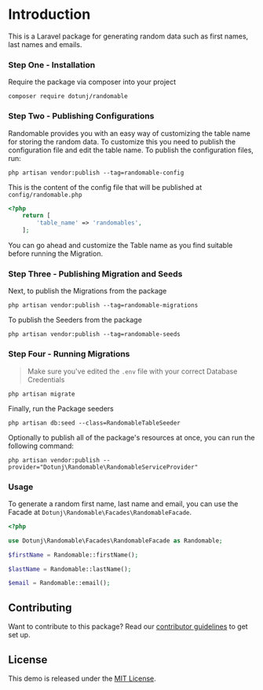 # Introduction
This is a Laravel package for generating random data such as first names, last names and emails. 

### Step One - Installation

Require the package via composer into your project

```shell
composer require dotunj/randomable
```

### Step Two - Publishing Configurations
Randomable provides you with an easy way of customizing the table name for storing the random data. To customize this you need to publish the 
configuration file and edit the table name. To publish the configuration files, run:

`php artisan vendor:publish --tag=randomable-config`

This is the content of the config file that will be published at `config/randomable.php`

```php
<?php
    return [
        'table_name' => 'randomables',
    ];
```
You can go ahead and customize the Table name as you find suitable before running the Migration.

### Step Three - Publishing Migration and Seeds

Next, to publish the Migrations from the package

```shell
php artisan vendor:publish --tag=randomable-migrations
```
To publish the Seeders from the package

```shell
php artisan vendor:publish --tag=randomable-seeds
```

### Step Four - Running Migrations

> Make sure you've edited the `.env` file with your correct Database Credentials

```shell
php artisan migrate
```

Finally, run the Package seeders

```shell
php artisan db:seed --class=RandomableTableSeeder
```

Optionally to publish all of the package's resources at once, you can run the following command:

```shell
php artisan vendor:publish --provider="Dotunj\Randomable\RandomableServiceProvider"
```

### Usage
To generate a random first name, last name and email, you can use the Facade at `Dotunj\Randomable\Facades\RandomableFacade`.

```php
<?php

use Dotunj\Randomable\Facades\RandomableFacade as Randomable;

$firstName = Randomable::firstName();

$lastName = Randomable::lastName();

$email = Randomable::email();
```

## Contributing

Want to contribute to this package? Read our [contributor guidelines](CONTRIBUTING.md) to get set up.

## License

This demo is released under the [MIT License](LICENSE.md).
